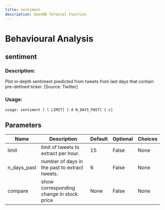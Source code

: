 ```yaml
---
title: sentiment
description: OpenBB Terminal Function
---
```


# Behavioural Analysis

## sentiment

### Description: 

Plot in-depth sentiment predicted from tweets from last days that contain pre-defined ticker. [Source: Twitter]

### Usage: 
```python
usage: sentiment [-l LIMIT] [-d N_DAYS_PAST] [-c]
```

## Parameters

| Name | Description | Default | Optional | Choices |
| ---- | ----------- | ------- | -------- | ------- |
| limit | limit of tweets to extract per hour. | 15 | False | None |
| n_days_past | number of days in the past to extract tweets. | 6 | False | None |
| compare | show corresponding change in stock price | None | False | None |


